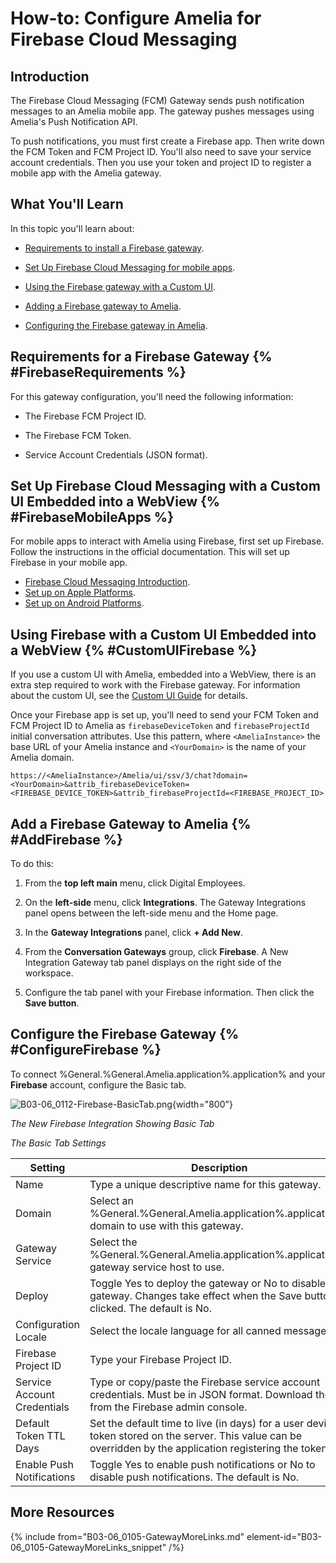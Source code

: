 # How-to: Configure Amelia for Firebase Cloud Messaging

## Introduction

The Firebase Cloud Messaging (FCM) Gateway sends push notification messages to an Amelia mobile app. The gateway pushes messages using Amelia's Push Notification API.

To push notifications, you must first create a Firebase app. Then write down the FCM Token and FCM Project ID. You'll also need to save your service account credentials. Then you use your token and project ID to register a mobile app with the Amelia gateway.

## What You'll Learn

In this topic you'll learn about:

* [Requirements to install a Firebase gateway](#FirebaseRequirements).

* [Set Up Firebase Cloud Messaging for mobile apps](#FirebaseMobileApps).

* [Using the Firebase gateway with a Custom UI](#CustomUIFirebase).

* [Adding a Firebase gateway to Amelia](#AddFirebase).

* [Configuring the Firebase gateway in Amelia](#ConfigureFirebase).



## Requirements for a Firebase Gateway {% #FirebaseRequirements %}

For this gateway configuration, you'll need the following information:

* The Firebase FCM Project ID.

* The Firebase FCM Token.

* Service Account Credentials (JSON format).


## Set Up Firebase Cloud Messaging with a Custom UI Embedded into a WebView {% #FirebaseMobileApps %}

For mobile apps to interact with Amelia using Firebase, first set up Firebase. Follow the instructions in the official documentation. This will set up Firebase in your mobile app.

* [Firebase Cloud Messaging Introduction](https://firebase.google.com/docs/cloud-messaging).
* [Set up on Apple Platforms](https://firebase.google.com/docs/cloud-messaging/ios/client).
* [Set up on Android Platforms](https://firebase.google.com/docs/cloud-messaging/android/client).


## Using Firebase with a Custom UI Embedded into a WebView {% #CustomUIFirebase %}

If you use a custom UI with Amelia, embedded into a WebView, there is an extra step required to work with the Firebase gateway. For information about the custom UI, see the [Custom UI Guide](B01-04_0303-UI-Bundles-Configuration.md) for details.

Once your Firebase app is set up, you'll need to send your FCM Token and FCM Project ID to Amelia as `firebaseDeviceToken` and `firebaseProjectId` initial conversation attributes. Use this pattern, where `<AmeliaInstance>` the base URL of your Amelia instance and `<YourDomain>` is the name of your Amelia domain.

`https://<AmeliaInstance>/Amelia/ui/ssv/3/chat?domain=<YourDomain>&attrib_firebaseDeviceToken=<FIREBASE_DEVICE_TOKEN>&attrib_firebaseProjectId=<FIREBASE_PROJECT_ID>`


## Add a Firebase Gateway to Amelia {% #AddFirebase %}

To do this:

1. From the **top left main** menu, click Digital Employees.

2. On the **left-side** menu, click **Integrations**. The Gateway Integrations panel opens between the left-side menu and the Home page.

3. In the **Gateway Integrations** panel, click **+ Add New**.

4. From the **Conversation Gateways** group, click **Firebase**. A New Integration Gateway tab panel displays on the right side of the workspace.

5. Configure the tab panel with your Firebase information. Then click the **Save button**.


## Configure the Firebase Gateway {% #ConfigureFirebase %}

To connect %General.%General.Amelia.application%.application% and your **Firebase** account, configure the Basic tab.

![B03-06_0112-Firebase-BasicTab.png](B03-06_0112-Firebase-BasicTab.png){width="800"}

*The New Firebase Integration Showing Basic Tab*

*The Basic Tab Settings*

| Setting                     | Description                                                                                                                                                  |
|-----------------------------|--------------------------------------------------------------------------------------------------------------------------------------------------------------|
| Name                        | Type a unique descriptive name for this gateway.                                                                                                             |
| Domain                      | Select an %General.%General.Amelia.application%.application% domain to use with this gateway.                                                                                      |
| Gateway Service             | Select the %General.%General.Amelia.application%.application% gateway service host to use.                                                                                         |
| Deploy                      | Toggle Yes to deploy the gateway or No to disable the gateway. Changes take effect when the Save button is clicked. The default is No.                       |
| Configuration Locale        | Select the locale language for all canned messages.                                                                                                          |
| Firebase Project ID         | Type your Firebase Project ID.                                                                                                                               |
| Service Account Credentials | Type or copy/paste the Firebase service account credentials. Must be in JSON format. Download the file from the Firebase admin console.                      |
| Default Token TTL Days      | Set the default time to live (in days) for a user device token stored on the server. This value can be overridden by the application registering the tokens. |
| Enable Push Notifications   | Toggle Yes to enable push notifications or No to disable push notifications. The default is No.                                                              |





## More Resources

{% include from="B03-06_0105-GatewayMoreLinks.md" element-id="B03-06_0105-GatewayMoreLinks_snippet" /%}